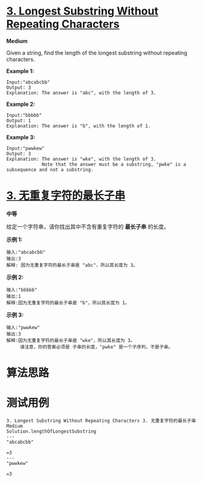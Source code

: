 # [3. Longest Substring Without Repeating Characters][enTitle]

**Medium**

Given a string, find the length of the longest substring without repeating characters.


**Example 1:**

```
Input:"abcabcbb"
Output: 3
Explanation: The answer is "abc", with the length of 3.
```


**Example 2:**

```
Input:"bbbbb"
Output: 1
Explanation: The answer is "b", with the length of 1.
```


**Example 3:**

```
Input:"pwwkew"
Output: 3
Explanation: The answer is "wke", with the length of 3.
             Note that the answer must be a substring, "pwke" is a subsequence and not a substring.
```






# [3. 无重复字符的最长子串][cnTitle]

**中等**

给定一个字符串，请你找出其中不含有重复字符的 **最长子串** 的长度。

**示例 1:**

```
输入:"abcabcbb"
输出:3
解释: 因为无重复字符的最长子串是 "abc"，所以其长度为 3。

```

**示例 2:**

```
输入:"bbbbb"
输出:1
解释:因为无重复字符的最长子串是 "b"，所以其长度为 1。

```

**示例 3:**

```
输入:"pwwkew"
输出:3
解释:因为无重复字符的最长子串是 "wke"，所以其长度为 3。
     请注意，你的答案必须是 子串的长度，"pwke" 是一个子序列，不是子串。

```


# 算法思路

# 测试用例
```
3. Longest Substring Without Repeating Characters 3. 无重复字符的最长子串 Medium
Solution.lengthOfLongestSubstring
---
"abcabcbb"

=3
---
"pwwkew"

=3
```

[enTitle]: https://leetcode.com/problems/longest-substring-without-repeating-characters/
[cnTitle]: https://leetcode-cn.com/problems/longest-substring-without-repeating-characters/


